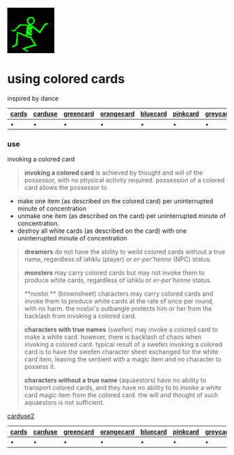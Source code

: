 ![dancer](assets/dancer.gif)

# using colored cards

inspired by dance

|  [cards](cards.md)  |  [carduse](carduse.md)  |  [greencard](greencard.md)  |  [orangecard](orangecard.md)  |  [bluecard](bluecard.md)  |  [pinkcard](pinkcard.md)  |  [greycard](greycard.md)  |  [mintcard](mintcard.md)  |  [goldcard](goldcard.md)  |  [yellowcard](yellowcard.md)  | 
| ------------------- | ----------------------- | --------------------------- | ----------------------------- | ------------------------- | ------------------------- | ------------------------- | ------------------------- | ------------------------- | ----------------------------- | 
| •                   | •                       | •                           | •                             | •                         | •                         | •                         | •                         | •                         | •                             | 

### use

invoking a colored card
>
>  **invoking a colored card** is achieved by thought and will of the possessor, with no physical activity required. possession of a colored card allows the possessor to 

* make one item (as described on the colored card) per uninterrupted minute of concentration 
* unmake one item (as described on the card) per uninterrupted minute of concentration. 
* destroy all white cards (as described on the card) with one uninterrupted minute of concentration 
>
>  **dreamers** do not have the ability to weild colored cards without a true name, regardless of iahklu (player) or *er-per’henne* (NPC) status.
>
>  **monsters** may carry colored cards but may not invoke them to produce white cards, regardless of iahklu or *er-per’henne* status.
>
>  **nostoi ** (brownsheet) characters may carry colored cards and invoke them to produce white cards at the rate of once per round, with no harm. the nostoi's outbangle protects him or her from the backlash from invoking a colored card.
>
>  **characters with true names** (swefen) may invoke a colored card to make a white card. however, there is backlash of chaos when invoking a colored card. typical result of a swefen invoking a colored card is to have the swefen character sheet exchanged for the white card item, leaving the sentient with a magic item and no character to possess it.
>
>  **characters without a true name** (aquaestors) have no ability to transport colored cards, and they have no ability to to invoke a white card magic item from the colored card. the will and thought of such aquaestors is not sufficient.

  [carduse2](carduse2.md)  

|  [cards](cards.md)  |  [carduse](carduse.md)  |  [greencard](greencard.md)  |  [orangecard](orangecard.md)  |  [bluecard](bluecard.md)  |  [pinkcard](pinkcard.md)  |  [greycard](greycard.md)  |  [mintcard](mintcard.md)  |  [goldcard](goldcard.md)  |  [yellowcard](yellowcard.md)  | 
| ------------------- | ----------------------- | --------------------------- | ----------------------------- | ------------------------- | ------------------------- | ------------------------- | ------------------------- | ------------------------- | ----------------------------- | 
| •                   | •                       | •                           | •                             | •                         | •                         | •                         | •                         | •                         | •                             | 

 